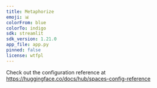 ```yaml
---
title: Metaphorize
emoji: 📊
colorFrom: blue
colorTo: indigo
sdk: streamlit
sdk_version: 1.21.0
app_file: app.py
pinned: false
license: wtfpl
---
```


Check out the configuration reference at https://huggingface.co/docs/hub/spaces-config-reference
